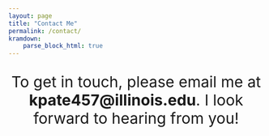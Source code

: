 ```yaml
---
layout: page
title: "Contact Me"
permalink: /contact/
kramdown: 
    parse_block_html: true
---
```


<p style="text-align:center; font-size:30px">To get in touch, please email me at <b>kpate457@illinois.edu</b>. I look forward to hearing from you!</p>
